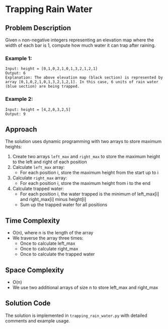 # Trapping Rain Water

## Problem Description
Given `n` non-negative integers representing an elevation map where the width of each bar is 1, compute how much water it can trap after raining.

### Example 1:
```
Input: height = [0,1,0,2,1,0,1,3,2,1,2,1]
Output: 6
Explanation: The above elevation map (black section) is represented by array [0,1,0,2,1,0,1,3,2,1,2,1]. In this case, 6 units of rain water (blue section) are being trapped.
```

### Example 2:
```
Input: height = [4,2,0,3,2,5]
Output: 9
```

## Approach
The solution uses dynamic programming with two arrays to store maximum heights:

1. Create two arrays `left_max` and `right_max` to store the maximum height to the left and right of each position
2. Calculate `left_max` array:
   - For each position i, store the maximum height from the start up to i
3. Calculate `right_max` array:
   - For each position i, store the maximum height from i to the end
4. Calculate trapped water:
   - For each position i, the water trapped is the minimum of left_max[i] and right_max[i] minus height[i]
   - Sum up the trapped water for all positions

## Time Complexity
- O(n), where n is the length of the array
- We traverse the array three times:
  - Once to calculate left_max
  - Once to calculate right_max
  - Once to calculate the trapped water

## Space Complexity
- O(n)
- We use two additional arrays of size n to store left_max and right_max

## Solution Code
The solution is implemented in `trapping_rain_water.py` with detailed comments and example usage. 